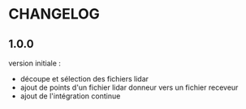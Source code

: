 # CHANGELOG

## 1.0.0
version initiale :
- découpe et sélection des fichiers lidar
- ajout de points d'un fichier lidar donneur vers un fichier receveur
- ajout de l'intégration continue